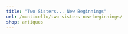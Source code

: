 ```yaml
---
title: "Two Sisters... New Beginnings"
url: /monticello/two-sisters-new-beginnings/
shop: antiques
---
```

